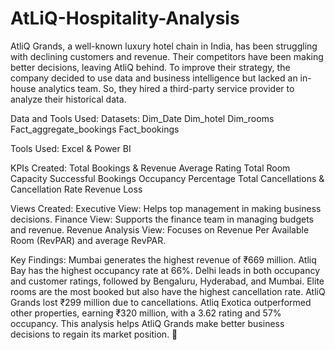 # AtLiQ-Hospitality-Analysis


AtliQ Grands, a well-known luxury hotel chain in India, has been struggling with declining customers and revenue. Their competitors have been making better decisions, leaving AtliQ behind. To improve their strategy, the company decided to use data and business intelligence but lacked an in-house analytics team. So, they hired a third-party service provider to analyze their historical data.

Data and Tools Used:
Datasets:
Dim_Date
Dim_hotel
Dim_rooms
Fact_aggregate_bookings
Fact_bookings

Tools Used: Excel & Power BI

KPIs Created:
Total Bookings & Revenue
Average Rating
Total Room Capacity
Successful Bookings
Occupancy Percentage
Total Cancellations & Cancellation Rate
Revenue Loss

Views Created:
Executive View: Helps top management in making business decisions.
Finance View: Supports the finance team in managing budgets and revenue.
Revenue Analysis View: Focuses on Revenue Per Available Room (RevPAR) and average RevPAR.

Key Findings:
Mumbai generates the highest revenue of ₹669 million.
Atliq Bay has the highest occupancy rate at 66%.
Delhi leads in both occupancy and customer ratings, followed by Bengaluru, Hyderabad, and Mumbai.
Elite rooms are the most booked but also have the highest cancellation rate.
AtliQ Grands lost ₹299 million due to cancellations.
Atliq Exotica outperformed other properties, earning ₹320 million, with a 3.62 rating and 57% occupancy.
This analysis helps AtliQ Grands make better business decisions to regain its market position. 🚀
